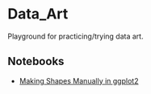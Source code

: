 # Data_Art
Playground for practicing/trying data art.

## Notebooks
- [Making Shapes Manually in ggplot2](notebooks/manual_shapes.html)
